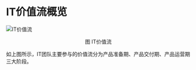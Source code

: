 IT价值流概览
=============
![IT价值流](https://github.com/yaocoder/Architect-CTO-growth/blob/master/DevOps%E6%8C%81%E7%BB%AD%E4%BA%A4%E4%BB%98%E4%BD%93%E7%B3%BB/%E6%B5%81%E7%A8%8B%E5%8F%8A%E6%96%B9%E6%B3%95/image/IT%E4%BB%B7%E5%80%BC%E6%B5%81.jpg)
<center>图 IT价值流</center>

如上图所示，IT团队主要参与的价值流分为产品准备期、产品交付期、产品运营期三大阶段。
